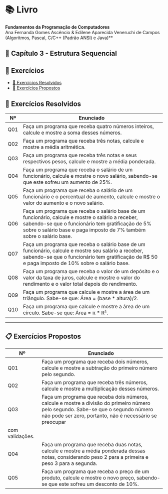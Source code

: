 # 📚 Livro
 **Fundamentos da Programação de Computadores**  
 Ana Fernanda Gomes Ascêncio & Edilene Aparecida Veneruchi de Campos  
 (Algoritmos, Pascal, C/C++ (Padrão ANSI) e Java)**

## 📘 Capítulo 3 - Estrutura Sequencial

## 📌 Exercícios

- [📘 Exercícios Resolvidos](./Lista-01/Exercicios%20Resolvidos/)
- [📗 Exercícios Propostos](./Lista-01/Exercicios%20Propostos/)



## 📌 Exercícios Resolvidos

| Nº   | Enunciado                                                                                     |
|------|-----------------------------------------------------------------------------------------------|
| Q01  | Faça um programa que receba quatro números inteiros, calcule e mostre a soma desses números. |
| Q02  | Faça um programa que receba três notas, calcule e mostre a média aritmética.                 |
| Q03  | Faça um programa que receba três notas e seus respectivos pesos, calcule e mostre a média ponderada. |
| Q04  | Faça um programa que receba o salário de um funcionário, calcule e mostre o novo salário, sabendo-se que este sofreu um aumento de 25%. |
| Q05  | Faça um programa que receba o salário de um funcionário e o percentual de aumento, calcule e mostre o valor do aumento e o novo salário. |
| Q06  | Faça um programa que receba o salário base de um funcionário, calcule e mostre o salário a receber, sabendo-se que o funcionário tem gratificação de 5% sobre o salário base e paga imposto de 7% também sobre o salário base. |
| Q07  | Faça um programa que receba o salário base de um funcionário, calcule e mostre seu salário a receber, sabendo-se que o funcionário tem gratificação de R$ 50 e paga imposto de 10% sobre o salário base. |
| Q08  | Faça um programa que receba o valor de um depósito e o valor da taxa de juros, calcule e mostre o valor do rendimento e o valor total depois do rendimento. |
| Q09  | Faça um programa que calcule e mostre a área de um triângulo. Sabe-se que: Área = (base * altura)/2. |
| Q10  | Faça um programa que calcule e mostre a área de um círculo. Sabe-se que: Área = π * R². |

---

## 📋 Exercícios Propostos

| Nº   | Enunciado                                                                                     |
|------|-----------------------------------------------------------------------------------------------|
| Q01  | Faça um programa que receba dois números, calcule e mostre a subtração do primeiro número pelo segundo. |
| Q02  | Faça um programa que receba três números, calcule e mostre a multiplicação desses números.     |
| Q03  | Faça um programa que receba dois números, calcule e mostre a divisão do primeiro número pelo segundo. Sabe-se que o segundo número não pode ser zero, portanto, não é necessário se preocupar
com validações. |
| Q04  | Faça um programa que receba duas notas, calcule e mostre a média ponderada dessas notas, considerando peso 2 para a primeira e peso 3 para a segunda. |
| Q05  | Faça um programa que receba o preço de um produto, calcule e mostre o novo preço, sabendo-se que este sofreu um desconto de 10%. |


